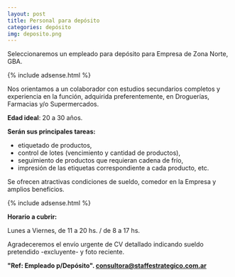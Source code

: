 ```yaml
---
layout: post
title: Personal para depósito
categories: depósito
img: deposito.png
---
```


Seleccionaremos un empleado para depósito para Empresa de Zona Norte, GBA.

{% include adsense.html %}

Nos orientamos a un colaborador con estudios secundarios completos y experiencia en la función, adquirida preferentemente, en Droguerías, Farmacias y/o Supermercados.

**Edad ideal**: 20 a 30 años.

**Serán sus principales tareas:**

- etiquetado de productos, 
- control de lotes (vencimiento y cantidad de productos), 
- seguimiento de productos que requieran cadena de frío, 
- impresión de las etiquetas correspondiente a cada producto, etc.

Se ofrecen atractivas condiciones de sueldo, comedor en la Empresa y amplios beneficios.

{% include adsense.html %}

 **Horario a cubrir:**

Lunes a Viernes, de 11 a 20 hs. / de 8 a 17 hs.

Agradeceremos el envío urgente de CV detallado indicando sueldo pretendido -excluyente- y foto reciente.

**"Ref: Empleado p/Depósito".
consultora@staffestrategico.com.ar** 
